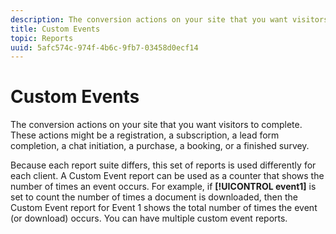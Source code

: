 ```yaml
---
description: The conversion actions on your site that you want visitors to complete. These actions might be a registration, a subscription, a lead form completion, a chat initiation, a purchase, a booking, or a finished survey.
title: Custom Events
topic: Reports
uuid: 5afc574c-974f-4b6c-9fb7-03458d0ecf14
---
```


# Custom Events

The conversion actions on your site that you want visitors to complete. These actions might be a registration, a subscription, a lead form completion, a chat initiation, a purchase, a booking, or a finished survey.

Because each report suite differs, this set of reports is used differently for each client. A Custom Event report can be used as a counter that shows the number of times an event occurs. For example, if **[!UICONTROL event1]** is set to count the number of times a document is downloaded, then the Custom Event report for Event 1 shows the total number of times the event (or download) occurs. You can have multiple custom event reports.

